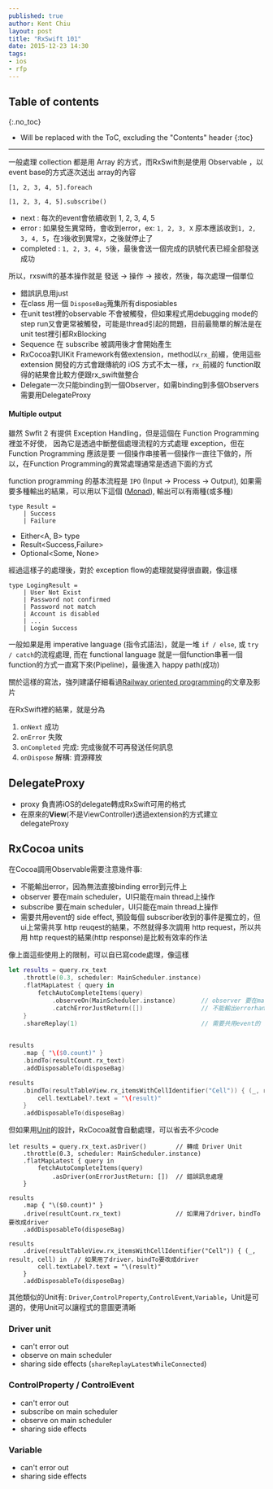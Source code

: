 ```yaml
---
published: true
author: Kent Chiu
layout: post
title: "RxSwift 101"
date: 2015-12-23 14:30
tags: 
- ios
- rfp
---
```


## Table of contents
{:.no_toc}

* Will be replaced with the ToC, excluding the "Contents" header
{:toc}


----------------------------------------------------------------

一般處理 collection 都是用 Array<T> 的方式，而RxSwift則是使用 Observable<T> ，以event base的方式逐次送出 array的內容

```
[1, 2, 3, 4, 5].foreach 
```

```
[1, 2, 3, 4, 5].subscribe()
```

- next : 每次的event會依續收到 1, 2, 3, 4, 5
- error : 如果發生異常時，會收到error，ex: `1, 2, 3, X` 原本應該收到`1, 2, 3, 4, 5`，在`3`後收到異常`X`，之後就停止了
- completed : `1, 2, 3, 4, 5`後，最後會送一個完成的訊號代表已經全部發送成功

所以，rxswift的基本操作就是 發送 -> 操作 -> 接收，然後，每次處理一個單位


- 錯誤訊息用just
- 在class 用一個 `DisposeBag`蒐集所有disposiables
- 在unit test裡的observable 不會被觸發，但如果程式用debugging mode的step run又會更常被觸發，可能是thread引起的問題，目前最簡單的解法是在unit test裡引都RxBlocking
- Sequence 在 subscribe 被調用後才會開始產生
- RxCocoa對UIKit Framework有做extension，method以`rx_`前綴，使用這些 extension 開發的方式會跟傳統的 iOS 方式不太一樣，`rx_`前綴的 function取得的結果會比較方便跟rx_swift做整合
- Delegate一次只能binding到一個Observer，如需binding到多個Observers需要用DelegateProxy

#### Multiple output

雖然 Swfit 2 有提供 Exception Handling，但是這個在 Function Programming 裡並不好使， 因為它是透過中斷整個處理流程的方式處理 exception，但在 Function Programming 應該是要 一個操作串接著一個操作一直往下做的，所以，在Function Programming的異常處理通常是透過下面的方式

function programming 的基本流程是 `IPO` (Input -> Process -> Output), 如果需要多種輸出的結果，可以用以下這個 ([Monad](http://adit.io/posts/2013-04-17-functors,_applicatives,_and_monads_in_pictures.html)), 輸出可以有兩種(或多種)

```
type Result =
    | Success
    | Failure
```    

- Either<A, B> type 
- Result<Success,Failure>
- Optional<Some, None>

經過這樣子的處理後，對於 exception flow的處理就變得很直觀，像這樣

``` 
type LogingResult = 
    | User Not Exist  
    | Password not confirmed
    | Password not match
    | Account is disabled
    | ...
    | Login Success
```

一般如果是用 imperative language (指令式語法)，就是一堆 `if / else`, 或 `try / catch`的流程處理, 而在 functional language 就是一個function串著一個function的方式一直寫下來(Pipeline)，最後進入 happy path(成功)


關於這樣的寫法，強列建議仔細看過[Railway oriented programming](http://fsharpforfunandprofit.com/posts/recipe-part2/)的文章及影片

在RxSwift裡的結果，就是分為

1. `onNext` 成功
2. `onError` 失敗
3. `onCompleted` 完成: 完成後就不可再發送任何訊息
4. `onDispose` 解構: 資源釋放


## DelegateProxy
- proxy 負責將iOS的delegate轉成RxSwift可用的格式
- 在原來的**View**(不是ViewController)透過extension的方式建立 delegateProxy



## RxCocoa units

在Cocoa調用Observable需要注意幾件事:
- 不能輸出error，因為無法直接binding error到元件上
- observer 要在main scheduler，UI只能在main thread上操作
- subscribe 要在main scheduler，UI只能在main thread上操作
- 需要共用event的 side effect, 預設每個 subscriber收到的事件是獨立的，但ui上常需共享 http reuqest的結果，不然就得多次調用 http request，所以共用 http request的結果(http response)是比較有效率的作法

像上面這些使用上的限制，可以自已寫code處理，像這樣

```swift
let results = query.rx_text
    .throttle(0.3, scheduler: MainScheduler.instance)
    .flatMapLatest { query in
        fetchAutoCompleteItems(query)
            .observeOn(MainScheduler.instance)       // observer 要在main scheduler
            .catchErrorJustReturn([])                // 不能輸出errorhandled
    }
    .shareReplay(1)                                  // 需要共用event的 side effect
                                                     

results
    .map { "\($0.count)" }
    .bindTo(resultCount.rx_text)
    .addDisposableTo(disposeBag)

results
    .bindTo(resultTableView.rx_itemsWithCellIdentifier("Cell")) { (_, result, cell) in
        cell.textLabel?.text = "\(result)"
    }
    .addDisposableTo(disposeBag)
```

但如果用[Unit](https://github.com/ReactiveX/RxSwift/blob/master/Documentation/Units.md)的設計，RxCocoa就會自動處理，可以省去不少code

```
let results = query.rx_text.asDriver()        // 轉成 Driver Unit
    .throttle(0.3, scheduler: MainScheduler.instance)
    .flatMapLatest { query in
        fetchAutoCompleteItems(query)
            .asDriver(onErrorJustReturn: [])  // 錯誤訊息處理
    }

results
    .map { "\($0.count)" }
    .drive(resultCount.rx_text)               // 如果用了driver，bindTo要改成driver
    .addDisposableTo(disposeBag)              
                                              
results
    .drive(resultTableView.rx_itemsWithCellIdentifier("Cell")) { (_, result, cell) in  // 如果用了driver，bindTo要改成driver
        cell.textLabel?.text = "\(result)"
    }
    .addDisposableTo(disposeBag)
```

其他類似的Unit有: `Driver`,`ControlProperty`,`ControlEvent`,`Variable`，Unit是可選的，使用Unit可以讓程式的意圖更清晰

### Driver unit

* can't error out
* observe on main scheduler
* sharing side effects (`shareReplayLatestWhileConnected`)

### ControlProperty / ControlEvent

* can't error out
* subscribe on main scheduler
* observe on main scheduler
* sharing side effects

### Variable

* can't error out
* sharing side effects

